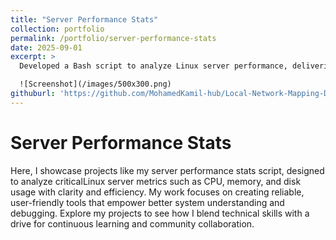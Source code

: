 ```yaml
---
title: "Server Performance Stats"
collection: portfolio
permalink: /portfolio/server-performance-stats
date: 2025-09-01
excerpt: >
  Developed a Bash script to analyze Linux server performance, delivering key metrics like CPU, memory, and disk usage, along with top resource-intensive processes. This project showcases my ability to create efficient, practical tools for system monitoring and debugging, designed for real-world application and community feedback.

  ![Screenshot](/images/500x300.png)
githuburl: 'https://github.com/MohamedKamil-hub/Local-Network-Mapping-Documentation'
---
```


# Server Performance Stats
Here, I showcase projects like my server performance stats script, designed to analyze criticalLinux server metrics such as CPU, memory, and disk usage with clarity and efficiency. 
My work focuses on creating reliable, user-friendly tools that empower better system understanding and debugging. Explore my projects to see how I blend technical skills with a drive for continuous learning and community collaboration.
